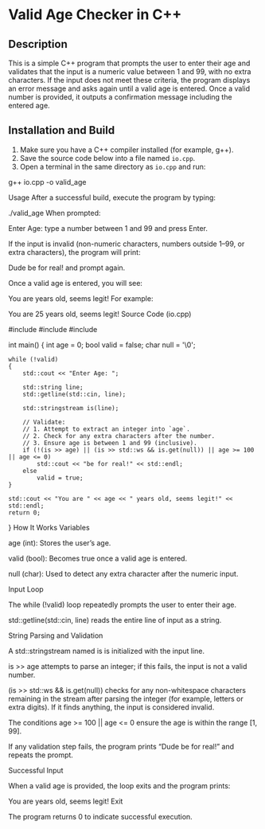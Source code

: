 # Valid Age Checker in C++

## Description
This is a simple C++ program that prompts the user to enter their age and validates that the input is a numeric value between 1 and 99, with no extra characters. If the input does not meet these criteria, the program displays an error message and asks again until a valid age is entered. Once a valid number is provided, it outputs a confirmation message including the entered age.

## Installation and Build
1. Make sure you have a C++ compiler installed (for example, g++).  
2. Save the source code below into a file named `io.cpp`.  
3. Open a terminal in the same directory as `io.cpp` and run:

  g++ io.cpp -o valid_age
   
Usage
After a successful build, execute the program by typing:


./valid_age
When prompted:

Enter Age:
type a number between 1 and 99 and press Enter.

If the input is invalid (non-numeric characters, numbers outside 1–99, or extra characters), the program will print:

Dude be for real!
and prompt again.

Once a valid age is entered, you will see:

You are <age> years old, seems legit!
For example:

You are 25 years old, seems legit!
Source Code (io.cpp)

#include <iostream>
#include <sstream>
#include <string>

int main()
{
    int age = 0;
    bool valid = false;
    char null = '\0';

    while (!valid)
    {
        std::cout << "Enter Age: ";

        std::string line;
        std::getline(std::cin, line);

        std::stringstream is(line);

        // Validate:  
        // 1. Attempt to extract an integer into `age`.  
        // 2. Check for any extra characters after the number.  
        // 3. Ensure age is between 1 and 99 (inclusive).
        if (!(is >> age) || (is >> std::ws && is.get(null)) || age >= 100 || age <= 0)
            std::cout << "be for real!" << std::endl;
        else
            valid = true;
    }

    std::cout << "You are " << age << " years old, seems legit!" << std::endl;
    return 0;
}
How It Works
Variables

age (int): Stores the user’s age.

valid (bool): Becomes true once a valid age is entered.

null (char): Used to detect any extra character after the numeric input.

Input Loop

The while (!valid) loop repeatedly prompts the user to enter their age.

std::getline(std::cin, line) reads the entire line of input as a string.

String Parsing and Validation

A std::stringstream named is is initialized with the input line.

is >> age attempts to parse an integer; if this fails, the input is not a valid number.

(is >> std::ws && is.get(null)) checks for any non-whitespace characters remaining in the stream after parsing the integer (for example, letters or extra digits). If it finds anything, the input is considered invalid.

The conditions age >= 100 || age <= 0 ensure the age is within the range [1, 99].

If any validation step fails, the program prints “Dude be for real!” and repeats the prompt.

Successful Input

When a valid age is provided, the loop exits and the program prints:


You are <age> years old, seems legit!
Exit

The program returns 0 to indicate successful execution.
